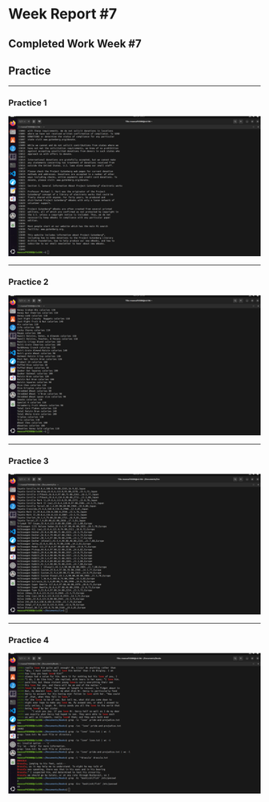 # Week Report #7

## Completed Work Week #7

## Practice 

---

### Practice 1
![Practice 1](p1.png)

---

### Practice 2
![Practice 2](p2.png)

---

### Practice 3
![Practice 3](p3.png)

---

### Practice 4
![Practice 4](p4.png)


